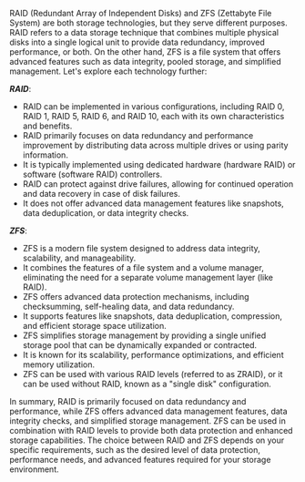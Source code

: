 RAID (Redundant Array of Independent Disks) and ZFS (Zettabyte File System) are both storage technologies, but they serve different purposes. RAID refers to a data storage technique that combines multiple physical disks into a single logical unit to provide data redundancy, improved performance, or both. On the other hand, ZFS is a file system that offers advanced features such as data integrity, pooled storage, and simplified management. Let's explore each technology further:

***RAID***:

- RAID can be implemented in various configurations, including RAID 0, RAID 1, RAID 5, RAID 6, and RAID 10, each with its own characteristics and benefits.
- RAID primarily focuses on data redundancy and performance improvement by distributing data across multiple drives or using parity information.
- It is typically implemented using dedicated hardware (hardware RAID) or software (software RAID) controllers.
- RAID can protect against drive failures, allowing for continued operation and data recovery in case of disk failures.
- It does not offer advanced data management features like snapshots, data deduplication, or data integrity checks.

***ZFS***:

- ZFS is a modern file system designed to address data integrity, scalability, and manageability.
- It combines the features of a file system and a volume manager, eliminating the need for a separate volume management layer (like RAID).
- ZFS offers advanced data protection mechanisms, including checksumming, self-healing data, and data redundancy.
- It supports features like snapshots, data deduplication, compression, and efficient storage space utilization.
- ZFS simplifies storage management by providing a single unified storage pool that can be dynamically expanded or contracted.
- It is known for its scalability, performance optimizations, and efficient memory utilization.
- ZFS can be used with various RAID levels (referred to as ZRAID), or it can be used without RAID, known as a "single disk" configuration.

In summary, RAID is primarily focused on data redundancy and performance, while ZFS offers advanced data management features, data integrity checks, and simplified storage management. ZFS can be used in combination with RAID levels to provide both data protection and enhanced storage capabilities. The choice between RAID and ZFS depends on your specific requirements, such as the desired level of data protection, performance needs, and advanced features required for your storage environment.